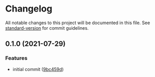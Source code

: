 # Changelog

All notable changes to this project will be documented in this file. See [standard-version](https://github.com/conventional-changelog/standard-version) for commit guidelines.

## 0.1.0 (2021-07-29)


### Features

* initial commit ([9bc459d](https://github.com/stardust-configs/browserslist-config/commit/9bc459de1033762bf50f8d7abbe313ba4f1813fc))
